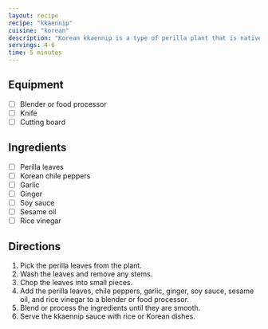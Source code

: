 ```yaml
---
layout: recipe
recipe: "kkaennip"
cuisine: "korean"
description: "Korean kkaennip is a type of perilla plant that is native to Korea. The leaves of this plant are used in Korean cuisine, and they have a slightly minty flavor."
servings: 4-6
time: 5 minutes
---
```


## Equipment
- [ ] Blender or food processor
- [ ] Knife
- [ ] Cutting board

## Ingredients
- [ ] Perilla leaves
- [ ] Korean chile peppers
- [ ] Garlic
- [ ] Ginger
- [ ] Soy sauce
- [ ] Sesame oil
- [ ] Rice vinegar

## Directions
1. Pick the perilla leaves from the plant.
2. Wash the leaves and remove any stems.
3. Chop the leaves into small pieces.
4. Add the perilla leaves, chile peppers, garlic, ginger, soy sauce, sesame oil, and rice vinegar to a blender or food processor.
5. Blend or process the ingredients until they are smooth.
6. Serve the kkaennip sauce with rice or Korean dishes.
